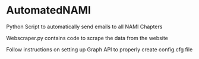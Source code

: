 # AutomatedNAMI

Python Script to automatically send emails to all NAMI Chapters

Webscraper.py contains code to scrape the data from the website

Follow instructions on setting up Graph API to properly create config.cfg file 

